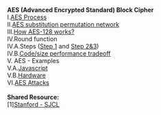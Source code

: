 <b>AES (Advanced Encrypted Standard) Block Cipher</b><br>
I.<a href="http://geekresearchlab.net/coursera/crypto1/aes-process.jpg">AES Process</a><br>
II.<a href="http://geekresearchlab.net/coursera/crypto1/aes-sub-perm-nw.jpg">AES substitution permutation network</a><br>
III.<a href="http://geekresearchlab.net/coursera/crypto1/how-aes-128-works.jpg">How AES-128 works?</a><br>
IV.Round function <br>
IV.A.Steps 
(<a href="http://geekresearchlab.net/coursera/crypto1/roundfunction-step1.jpg">Step 1</a> and 
<a href="http://geekresearchlab.net/coursera/crypto1/roundfunction-step2&3.jpg">Step 2&3</a>)<br>
IV.B.<a href="http://geekresearchlab.net/coursera/crypto1/code-size-perf-tradeoff.jpg">Code/size performance tradeoff</a><br>
V. AES - Examples <br>
V.A.<a href="http://geekresearchlab.net/coursera/crypto1/aes-example-JS.jpg">Javascript</a><br>
V.B.<a href="http://geekresearchlab.net/coursera/crypto1/aes-example-hardware.jpg">Hardware</a><br>
VI.<a href="http://geekresearchlab.net/coursera/crypto1/aes-attacks.jpg">AES Attacks</a> <br>
<br>
<b>Shared Resource:</b><br>
[1]<a href="http://crypto.stanford.edu/sjcl/">Stanford - SJCL</a>
